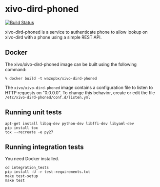 xivo-dird-phoned
================

[![Build Status](https://travis-ci.org/wazo-pbx/xivo-dird-phoned.png?branch=master)](https://travis-ci.org/wazo-pbx/xivo-dird-phoned)

xivo-dird-phoned is a service to authenticate phone to allow lookup on
xivo-dird with a phone using a simple REST API.


Docker
------

The xivo/xivo-dird-phoned image can be built using the following command:

    % docker build -t wazopbx/xivo-dird-phoned

The `xivo/xivo-dird-phoned` image contains a configuration file to listen to
HTTP requests on "0.0.0.0". To change this behavior, create or edit the file
`/etc/xivo-dird-phoned/conf.d/listen.yml`


Running unit tests
------------------

```
apt-get install libpq-dev python-dev libffi-dev libyaml-dev
pip install tox
tox --recreate -e py27
```


Running integration tests
-------------------------

You need Docker installed.

```
cd integration_tests
pip install -U -r test-requirements.txt
make test-setup
make test
```
